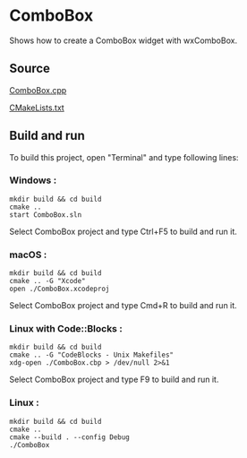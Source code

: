 # ComboBox

Shows how to create a ComboBox widget with wxComboBox.

## Source

[ComboBox.cpp](ComboBox.cpp)

[CMakeLists.txt](CMakeLists.txt)

## Build and run

To build this project, open "Terminal" and type following lines:

### Windows :

``` shell
mkdir build && cd build
cmake .. 
start ComboBox.sln
```

Select ComboBox project and type Ctrl+F5 to build and run it.

### macOS :

``` shell
mkdir build && cd build
cmake .. -G "Xcode"
open ./ComboBox.xcodeproj
```

Select ComboBox project and type Cmd+R to build and run it.

### Linux with Code::Blocks :

``` shell
mkdir build && cd build
cmake .. -G "CodeBlocks - Unix Makefiles"
xdg-open ./ComboBox.cbp > /dev/null 2>&1
```

Select ComboBox project and type F9 to build and run it.

### Linux :

``` shell
mkdir build && cd build
cmake .. 
cmake --build . --config Debug
./ComboBox
```
